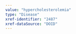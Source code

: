 ```yaml
---
value: "hypercholesterolemia"
type: "Disease"
xref-identifier: "2487"
xref-dataSource: "DOID"
---
```

